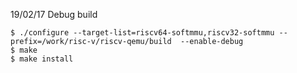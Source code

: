 
19/02/17 Debug build

```
$ ./configure --target-list=riscv64-softmmu,riscv32-softmmu --prefix=/work/risc-v/riscv-qemu/build  --enable-debug 
$ make
$ make install
```

